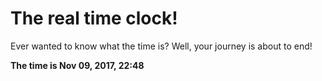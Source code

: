 # The real time clock!

Ever wanted to know what the time is? Well, your journey is about to end!

**The time is Nov 09, 2017, 22:48**